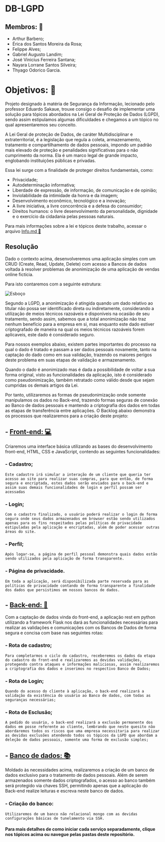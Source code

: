 # DB-LGPD

## Membros: :memo:
- Arthur Barbero;
- Érica dos Santos Moreira da Rosa;
- Felippe Alves;
- Gabriel Augusto Landim;
- José Vinicius Ferreira Santana;
- Nayara Lorrane Santos Silveira;
- Thyago Odorico Garcia.

# Objetivos: :dart:

Projeto designado à matéria de Segurança da Informação, lecionado pelo professor Eduardo Sakaue, trouxe consigo o desafio de implementar uma solução para tópicos abordados na Lei Geral de Proteção de Dados (LGPD), sendo assim estipulamos algumas dificuldades e chegamos a um tópico no qual apresentaremos seu conceito.

A Lei Geral de proteção de Dados, de caráter Multidisciplinar e extraterritorial, é a legislação que regula a coleta, armazenamento, tratamento e compartilhamento de dados pessoais, impondo um padrão mais elevado de proteção e penalidades significativas para o não cumprimento da norma. Ela é um marco legal de grande impacto, englobando instituições públicas e privadas.

Essa lei surge com a finalidade de proteger direitos fundamentais, como:

- Privacidade;
- Autodeterminação informativa;
- Liberdade de expressão, de informação, de comunicação e de opinião;
- Inviolabilidade da intimidade da honra e da imagem;
- Desenvolvimento econômico, tecnológico e a inovação;
- A livre iniciativa, a livre concorrência e a defesa do consumidor;
- Direitos humanos: o livre desenvolvimento da personalidade, dignidade e o exercício da cidadania pelas pessoas naturais.

Para mais informações sobre a lei e tópicos deste trabalho, acessar o arquivo [Info.md :book:](/Info.md) 

Resolução
----------------
Dado o contexto acima, desenvolveremos uma aplicação simples com um CRUD (Create, Read, Update, Delete) com acesso a Bancos de dados voltada à resolver problemas de anonimização de uma aplicação de vendas online fictícia.

Para isto contaremos com a seguinte estrutura:

![Esboço](/images/esboço.png)

Segundo a LGPD, a anonimização é atingida quando um dado relativo ao titular não possa ser identificado direta ou indiretamente, considerando a utilização de meios técnicos razoáveis e disponíveis na ocasião de seu tratamento, sendo assim, sabemos que a total anonimização não traz nenhum benefício para a empresa em si, mas enquanto este dado estiver criptografado de maneira na qual os meios técnicos razoáveis forem aplicaveis, este dado é considerado seguro.

Para nossos exemplos abaixo, existem partes importantes do processo na qual o dado é tratado e passam a ser dados pessoais novamente, tanto na captação do dado como em sua validação, trazendo os maiores perigos deste problema em suas etapas de validação e armazenamento. 

Quando o dado é anonimizado mas é dada a possibilidade de voltar a sua forma original, visto as funcionalidades da aplicação, isto é considerado como pseudonimização, também retratado como válido desde que sejam cumpridas os demais artigos da Lei. 

Por tanto, utilizaremos as formas de pseudonimização onde somente manipulamos os dados no Back-end, trazendo formas seguras de conexão ao Banco de dados pessoais e mantendo a criptografia dos dados em todas as etapas de transferência entre aplicações. O Backlog abaixo demonstra os processos que realizaremos para a criação deste projeto:


## - [Front-end: :computer:](https://github.com/arthurbarbero/DB-LGPD/master/front-end/)

  Criaremos uma interface básica utilizando as bases do desenvolvimento front-end, HTML, CSS e JavaScript, contendo as  seguintes funcionalidades:
  
###  - Cadastro;
  
    Este cadastro irá simular a interação de um cliente que queria ter acesso ao site para realizar suas compras, para que então, de forma segura e encriptada, estes dados serão enviados para o back-end e assim suas demais funcionalidades de login e perfil possam ser acessadas
  
###  - Login;
  
    Com o cadastro finalizado, o usuário poderá realizar o login de forma segura onde seus dados armazenados em browser estão sendo utilizados apenas para os fins respeitados pelas políticas de privacidade estipuladas pela aplicação e encriptadas, além de poder acessar outras áreas do site.
  
###  - Perfil;
  
    Após logar-se, a página de perfil pessoal demonstra quais dados estão sendo utilizados pela aplicação de forma transparente.
  
###  - Página de privacidade.
  
    Em toda a aplicação, será disponibilizada parte reservada para as políticas de privacidade contando de forma transparente a finalidade dos dados que persistimos em nossos bancos de dados.
  
  
## - [Back-end: :page_with_curl:](https://github.com/arthurbarbero/DB-LGPD/master/back-end)
  
  Com a captação de dados vinda do front-end, a aplicação rest em python utilizando a framework Flask nos dará as funcionalidades necessárias para realizar as validações e comunicações com os Bancos de Dados de forma segura e concisa com base nas seguintes rotas:
  
###  - Rota de cadastro;

    Para completarmos o ciclo do cadastro, receberemos os dados da etapa do cadastro do front-end e realizaremos as devidas validações, protegendo contra ataques e informações maliciosas, assim realizaremos a criptografia dos dados e inserimos no respectivo Banco de Dados;
    
###  - Rota de Login;

    Quando do acesso do cliente à aplicação, o back-end realizará a validação da existência do usuário ao Banco de dados, com todas as seguranças necessárias;
  
###  - Rota de Esclusão;

    A pedido do usuário, o back-end realizará a exclusão permanente dos dados em posse referente ao cliente, lembrando que neste quesito não abordaremos todos os riscos que uma empresa necessitaria para realizar as devidas exclusões atendendo todos os tópicos da LGPD que abordam a deleção de dados pessoais, somente uma forma de exclusão simples;
  
  
## - [Banco de dados: :books:](https://github.com/arthurbarbero/DB-LGPD/master/bd)
  
  Moldado às necessidades acima, realizaremos a criação de um banco de dados exclusivo para o tratamento de dados pessoais. Além de serem armazenados somente dados criptografados, o acesso ao banco também será protegido via chaves SSH, permitindo apenas que a aplicação do Back-end realize leituras e escreva neste banco de dados.
  
###  - Criação do banco:
  
    Utilizaremos de um banco não relacional mongo com as devidas configurações básicas de tunelamento via SSH.
  
  
####  Para mais detalhes de como iniciar cada serviço separadamente, clique nos tópicos acima ou navegue pelas pastas deste repositório.
